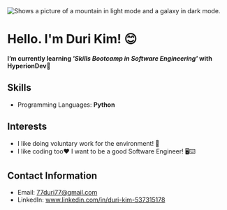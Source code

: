 <picture>
 <source media="(prefers-color-scheme: dark)" srcset="https://user-images.githubusercontent.com/25423296/163456779-a8556205-d0a5-45e2-ac17-42d089e3c3f8.png">
 <source media="(prefers-color-scheme: light)" srcset="https://wallpapercave.com/wp/wp4557708.jpg">
 <img alt="Shows a picture of a mountain in light mode and a galaxy in dark mode." src="https://pluspng.com/img-png/png-smiling-face-open-2000.png">
</picture>

# Hello. I'm Duri Kim! 😊
**I’m currently learning _'Skills Bootcamp in Software Engineering'_ with HyperionDev**🙌

## Skills
- Programming Languages: **Python**

## Interests
- I like doing voluntary work for the environment! 🌳
- I like coding too❤️ I want to be a good Software Engineer! 🖥️⌨️

## Contact Information
- Email: 77duri77@gmail.com
- LinkedIn: www.linkedin.com/in/duri-kim-537315178
  

<!--
**Duri-Kim/Duri-Kim** is a ✨ _special_ ✨ repository because its `README.md` (this file) appears on your GitHub profile.

Here are some ideas to get you started:

- 🔭 I’m currently working on ...
- 🌱 I’m currently learning ...
- 👯 I’m looking to collaborate on ...
- 🤔 I’m looking for help with ...
- 💬 Ask me about ...
- 📫 How to reach me: ...
- 😄 Pronouns: ...
- ⚡ Fun fact: ...
-->
